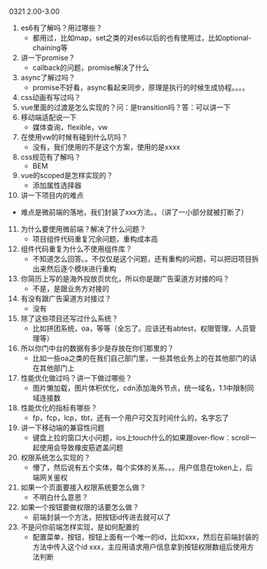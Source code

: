 0321 2.00-3.00

1. es6有了解吗？用过哪些？
   - 都用过，比如map，set之类的对es6以后的也有使用过，比如optional-chaining等
2. 讲一下promise？
   - callback的问题，promise解决了什么
3. async了解过吗？
   - promise不好看，async看起来同步，原理是执行的时候生成协程。。。。
4. css动画有写过吗？
5. vue里面的过渡是怎么实现的？问：是transition吗？答：可以讲一下
6. 移动端适配说一下
   - 媒体查询，flexible，vw
7. 在使用vw的时候有碰到什么坑吗？
   - 没有，我们使用的不是这个方案，使用的是xxxx
8. css规范有了解吗？
   - BEM
9. vue的scoped是怎样实现的？
   - 添加属性选择器
10. 讲一下项目内的难点
   - 难点是微前端的落地，我们封装了xxx方法。。（讲了一小部分就被打断了）
11. 为什么要使用微前端？解决了什么问题？
    - 项目组件代码重复冗余问题，重构成本高
12. 组件代码重复为什么不使用组件库？
    - 不知道怎么回答。。不仅仅是这个问题，还有重构的问题，可以把旧项目拆出来然后逐个模块进行重构
13. 你简历上写的是海外投放页优化，所以你是跟广告渠道方对接的吗？
    - 不是，是跟业务方对接的
14. 有没有跟广告渠道方对接过？
    - 没有
15. 除了这些项目还写过什么系统？
    - 比如拼团系统，oa，等等（全忘了。应该还有abtest，权限管理，人员管理等）
16. 所以你门中台的数据有多少是存放在你们那里的？
    - 比如一些oa之类的在我们自己部门里，一些其他业务上的在其他部门的话在其他部门上
17. 性能优化做过吗？讲一下做过哪些？
    - 图片懒加载，图片体积优化，cdn添加海外节点，统一域名，1.1中限制同域连接数
18. 性能优化的指标有哪些？
    - fp，fcp，lcp，tbt，还有一个用户可交互时间什么的，名字忘了
19. 讲一下移动端的兼容性问题
    - 键盘上拉的窗口大小问题，ios上touch什么的如果跟over-flow：scroll一起使用会导致橡皮筋遮盖问题
20. 权限系统怎么实现的？
    - 懵了，然后说有五个实体，每个实体的关系。。。用户信息在token上，后端网关鉴权
21. 如果一个页面要接入权限系统要怎么做？
    - 不明白什么意思？
22. 如果一个按钮要做权限的话要怎么做？
    - 前端封装一个方法，把按钮id传进去就可以了
23. 不是问你前端怎样实现，是如何配置的
    - 配置菜单，按钮，按钮上面有一个唯一的id，比如xxx，然后在前端封装的方法中传入这个id xxx，主应用请求用户信息拿到按钮权限数组后使用方法判断




